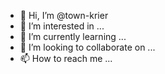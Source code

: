 - 👋 Hi, I’m @town-krier
- 👀 I’m interested in ...
- 🌱 I’m currently learning ...
- 💞️ I’m looking to collaborate on ...
- 📫 How to reach me ...

<!---
town-krier/town-krier is a ✨ special ✨ repository because its `README.md` (this file) appears on your GitHub profile.
You can click the Preview link to take a look at your changes.
--->
